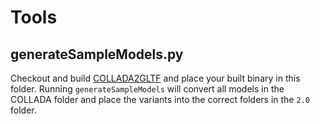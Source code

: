 # Tools
## generateSampleModels.py

Checkout and build [COLLADA2GLTF](https://github.com/KhronosGroup/COLLADA2GLTF) and place your built binary in this folder. Running `generateSampleModels` will convert all models in the COLLADA folder and place the variants into the correct folders in the `2.0` folder.
